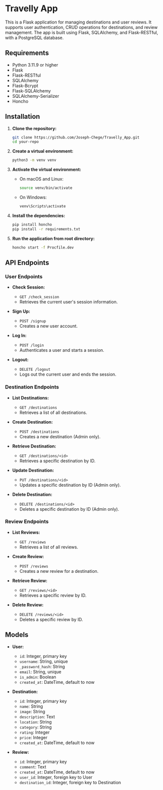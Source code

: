 # Travelly App

This is a Flask application for managing destinations and user reviews. It supports user authentication, CRUD operations for destinations, and review management. The app is built using Flask, SQLAlchemy, and Flask-RESTful, with a PostgreSQL database.

## Requirements

- Python 3.11.9 or higher
- Flask
- Flask-RESTful
- SQLAlchemy
- Flask-Bcrypt
- Flask-SQLAlchemy
- SQLAlchemy-Serializer
- Honcho

## Installation

1. **Clone the repository:**

    ```bash
    git clone https://github.com/Joseph-Chege/Travelly_App.git
    cd your-repo
    ```

2. **Create a virtual environment:**

    ```bash
    python3 -m venv venv
    ```

3. **Activate the virtual environment:**

    - On macOS and Linux:
    
        ```bash
        source venv/bin/activate
        ```

    - On Windows:
    
        ```bash
        venv\Scripts\activate
        ```

4. **Install the dependencies:**

    ```bash
    pip install honcho
    pip install -r requirements.txt
    ```

5. **Run the application from root directory:**

    ```bash
    honcho start -f Procfile.dev
    ```

## API Endpoints

### User Endpoints

- **Check Session:**
  - `GET /check_session`
  - Retrieves the current user's session information.

- **Sign Up:**
  - `POST /signup`
  - Creates a new user account.

- **Log In:**
  - `POST /login`
  - Authenticates a user and starts a session.

- **Logout:**
  - `DELETE /logout`
  - Logs out the current user and ends the session.

### Destination Endpoints

- **List Destinations:**
  - `GET /destinations`
  - Retrieves a list of all destinations.

- **Create Destination:**
  - `POST /destinations`
  - Creates a new destination (Admin only).

- **Retrieve Destination:**
  - `GET /destinations/<id>`
  - Retrieves a specific destination by ID.

- **Update Destination:**
  - `PUT /destinations/<id>`
  - Updates a specific destination by ID (Admin only).

- **Delete Destination:**
  - `DELETE /destinations/<id>`
  - Deletes a specific destination by ID (Admin only).

### Review Endpoints

- **List Reviews:**
  - `GET /reviews`
  - Retrieves a list of all reviews.

- **Create Review:**
  - `POST /reviews`
  - Creates a new review for a destination.

- **Retrieve Review:**
  - `GET /reviews/<id>`
  - Retrieves a specific review by ID.

- **Delete Review:**
  - `DELETE /reviews/<id>`
  - Deletes a specific review by ID.

## Models

- **User:**
  - `id`: Integer, primary key
  - `username`: String, unique
  - `_password_hash`: String
  - `email`: String, unique
  - `is_admin`: Boolean
  - `created_at`: DateTime, default to now

- **Destination:**
  - `id`: Integer, primary key
  - `name`: String
  - `image`: String
  - `description`: Text
  - `location`: String
  - `category`: String
  - `rating`: Integer
  - `price`: Integer
  - `created_at`: DateTime, default to now

- **Review:**
  - `id`: Integer, primary key
  - `comment`: Text
  - `created_at`: DateTime, default to now
  - `user_id`: Integer, foreign key to User
  - `destination_id`: Integer, foreign key to Destination


